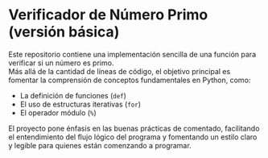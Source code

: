 # Verificador de Número Primo (versión básica)

Este repositorio contiene una implementación sencilla de una función para verificar si un número es primo.  
Más allá de la cantidad de líneas de código, el objetivo principal es fomentar la comprensión de conceptos fundamentales en Python, como:

- La definición de funciones (`def`)
- El uso de estructuras iterativas (`for`)
- El operador módulo (`%`)

El proyecto pone énfasis en las buenas prácticas de comentado, facilitando el entendimiento del flujo lógico del programa y fomentando un estilo claro y legible para quienes están comenzando a programar.

